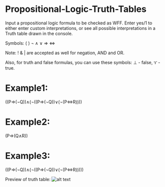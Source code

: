 # Propositional-Logic-Truth-Tables

Input a propositional logic formula to be checked as WFF.
Enter yes/1 to either enter custom interpretations, or see all possible interpretations in a Truth table drawn in the console.

Symbols: ( ) ¬ ∧ ∨ ⇒ ⇔ 

Note: ! & | are accepted as well for negation, AND and OR.

Also, for truth and false formulas, you can use these symbols: ⊥ - false, ፐ - true.


# Example1: 
((P⇒(¬Q))∧(¬((P⇒(¬Q))∨(¬(P⇔R))))
# Example2: 
(P⇒(Q∧R))
# Example3: 
((P⇒(¬Q))∧(¬((P⇒(¬Q))∨(¬(P⇔R)))))

Preview of truth table:
![alt text](https://i.imgur.com/5uiO7Fb.png)

